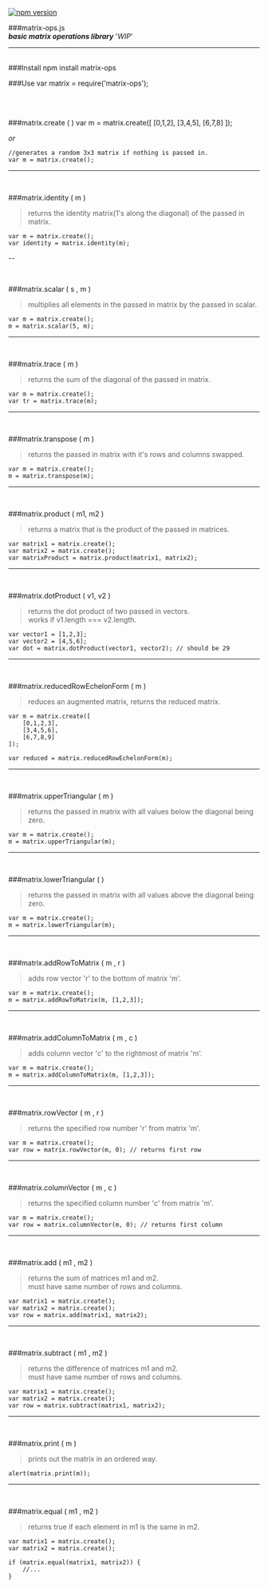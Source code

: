 [![npm version](https://badge.fury.io/js/matrix-ops.svg)](http://badge.fury.io/js/matrix-ops)

###matrix-ops.js <br />
***basic matrix operations library*** '*WIP*'

---
<br/>
###Install
	npm install matrix-ops

###Use
	var matrix = require('matrix-ops');

<br/>
<br />

###matrix.create ( )
	var m = matrix.create([
		[0,1,2],
		[3,4,5],
		[6,7,8]
	]);

*or*

	//generates a random 3x3 matrix if nothing is passed in.
	var m = matrix.create();

---

<br />

###matrix.identity ( m )
>returns the identity matrix(1's along the diagonal) of the passed in matrix.

	var m = matrix.create();
	var identity = matrix.identity(m);

--

<br />

###matrix.scalar ( s , m )
>multiplies all elements in the passed in matrix by the passed in  scalar.

	var m = matrix.create();
	m = matrix.scalar(5, m);

---

<br />

###matrix.trace ( m )
>returns the sum of the diagonal of the passed in matrix.

	var m = matrix.create();
	var tr = matrix.trace(m);

---

<br />

###matrix.transpose ( m )
>returns the passed in matrix with it's rows and columns swapped.

	var m = matrix.create();
	m = matrix.transpose(m);

---

<br />

###matrix.product ( m1, m2 )
>returns a matrix that is the product of the passed in matrices.

	var matrix1 = matrix.create();
	var matrix2 = matrix.create();
	var matrixProduct = matrix.product(matrix1, matrix2);

---

<br />

###matrix.dotProduct ( v1, v2 )
>returns the dot product of two passed in vectors.
> <br /> works if v1.length === v2.length.

	var vector1 = [1,2,3];
	var vector2 = [4,5,6];
	var dot = matrix.dotProduct(vector1, vector2); // should be 29

---

<br />

###matrix.reducedRowEchelonForm ( m )
>reduces an augmented matrix, returns the reduced matrix.

	var m = matrix.create([
		[0,1,2,3],
		[3,4,5,6],
		[6,7,8,9]
	]);

	var reduced = matrix.reducedRowEchelonForm(m);

---

<br />

###matrix.upperTriangular ( m )
>returns the passed in matrix with all values below the diagonal being zero.

	var m = matrix.create();
	m = matrix.upperTriangular(m);

---

<br />

###matrix.lowerTriangular ( )
>returns the passed in matrix with all values above the diagonal being zero.

	var m = matrix.create();
	m = matrix.lowerTriangular(m);

---

<br />

###matrix.addRowToMatrix ( m , r )
> adds row vector 'r' to the bottom of matrix 'm'.

	var m = matrix.create();
	m = matrix.addRowToMatrix(m, [1,2,3]);

---

<br />

###matrix.addColumnToMatrix ( m , c )
> adds column vector 'c' to the rightmost of matrix 'm'.

	var m = matrix.create();
	m = matrix.addColumnToMatrix(m, [1,2,3]);

---

<br />

###matrix.rowVector ( m , r )
> returns the specified row number 'r' from matrix 'm'.

	var m = matrix.create();
	var row = matrix.rowVector(m, 0); // returns first row

---

<br />

###matrix.columnVector ( m , c )
> returns the specified column number 'c' from matrix 'm'.

	var m = matrix.create();
	var row = matrix.columnVector(m, 0); // returns first column

---

<br />

###matrix.add ( m1 , m2 )
> returns the sum of matrices m1 and m2. <br />
> must have same number of rows and columns.

	var matrix1 = matrix.create();
	var matrix2 = matrix.create();
	var row = matrix.add(matrix1, matrix2);

---

<br />

###matrix.subtract ( m1 , m2 )
> returns the difference of matrices m1 and m2. <br />
> must have same number of rows and columns.

	var matrix1 = matrix.create();
	var matrix2 = matrix.create();
	var row = matrix.subtract(matrix1, matrix2);

---

<br />

###matrix.print ( m )
> prints out the matrix in an ordered way.

	alert(matrix.print(m));

---

<br />

###matrix.equal ( m1 , m2 )
> returns true if each element in m1 is the same in m2.

	var matrix1 = matrix.create();
	var matrix2 = matrix.create();

	if (matrix.equal(matrix1, matrix2)) {
		//...
	}

